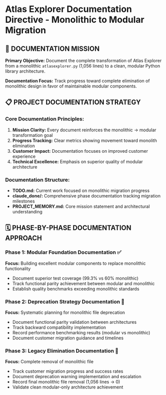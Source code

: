 # Atlas Explorer Documentation Directive - Monolithic to Modular Migration

## 🎯 DOCUMENTATION MISSION

**Primary Objective:** Document the complete transformation of Atlas Explorer from a monolithic `atlasexplorer.py` (1,056 lines) to a clean, modular Python library architecture.

**Documentation Focus:** Track progress toward complete elimination of monolithic design in favor of maintainable modular components.

## 📋 PROJECT DOCUMENTATION STRATEGY

### Core Documentation Principles:
1. **Mission Clarity:** Every document reinforces the monolithic → modular transformation goal
2. **Progress Tracking:** Clear metrics showing movement toward monolith elimination
3. **Customer Impact:** Documentation focuses on improved customer experience
4. **Technical Excellence:** Emphasis on superior quality of modular architecture

### Documentation Structure:
- **TODO.md:** Current work focused on monolithic migration progress
- **claude_done/:** Comprehensive phase documentation tracking migration milestones
- **PROJECT_MEMORY.md:** Core mission statement and architectural understanding

## 🗓️ PHASE-BY-PHASE DOCUMENTATION APPROACH

### Phase 1: Modular Foundation Documentation ✅
**Focus:** Building excellent modular components to replace monolithic functionality
- Document superior test coverage (99.3% vs 60% monolithic)
- Track functional parity achievement between modular and monolithic
- Establish quality benchmarks exceeding monolithic standards

### Phase 2: Deprecation Strategy Documentation 🚀
**Focus:** Systematic planning for monolithic file deprecation
- Document functional parity validation between architectures
- Track backward compatibility implementation
- Record performance benchmarking results (modular vs monolithic)
- Document customer migration guidance and timelines

### Phase 3: Legacy Elimination Documentation 🎯
**Focus:** Complete removal of monolithic file
- Track customer migration progress and success rates
- Document deprecation warning implementation and escalation
- Record final monolithic file removal (1,056 lines → 0)
- Validate clean modular-only architecture achievement
